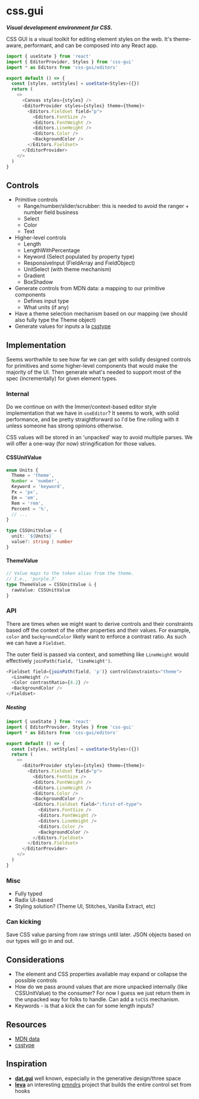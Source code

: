 # css.gui

**_Visual development environment for CSS._**

CSS GUI is a visual toolkit for editing element styles on the web. It's theme-aware, performant, and can be composed into any React app.

```ts
import { useState } from 'react'
import { EditorProvider, Styles } from 'css-gui'
import * as Editors from 'css-gui/editors'

export default () => {
  const [styles, setStyles] = useState<Styles>({})
  return (
    <>
      <Canvas styles={styles} />
      <EditorProvider styles={styles} theme={theme}>
        <Editors.Fieldset field="p">
          <Editors.FontSize />
          <Editors.FontWeight />
          <Editors.LineHeight />
          <Editors.Color />
          <BackgroundColor />
        </Editors.Fieldset>
      </EditorProvider>
    </>
  )
}
```

## Controls

- Primitive controls
  - Range/number/slider/scrubber: this is needed to avoid the ranger + number field business
  - Select
  - Color
  - Text
- Higher-level controls
  - Length
  - LengthWithPercentage
  - Keyword (Select populated by property type)
  - ResponsiveInput (FieldArray and FieldObject)
  - UnitSelect (with theme mechanism)
  - Gradient
  - BoxShadow
- Generate controls from MDN data: a mapping to our primitive components
  - Defines input type
  - What units (if any)
- Have a theme selection mechanism based on our mapping (we should also fully type the Theme object)
- Generate values for inputs a la [csstype](https://github.com/frenic/csstype)

## Implementation

Seems worthwhile to see how far we can get with solidly designed controls for primitives and some higher-level components that would make the majority of the UI. Then generate what's needed to support most of the spec (incrementally) for given element types.

### Internal

Do we continue on with the Immer/context-based editor style implementation that we have in `useEditor`? It seems to work, with solid performance, and be pretty straightforward so I'd be fine rolling with it unless someone has strong opinions otherwise.

CSS values will be stored in an 'unpacked' way to avoid multiple parses. We will offer a one-way (for now) stringification for those values.

#### CSSUnitValue

```typescript
enum Units {
  Theme = 'theme',
  Number = 'number',
  Keyword = 'keyword',
  Px = 'px',
  Em = 'em',
  Rem = 'rem',
  Percent = '%',
  // ...
}

type CSSUnitValue = {
  unit: `${Units}`
  value?: string | number
}
```

#### ThemeValue

```ts
// Value maps to the token alias from the theme.
// I.e., 'purple.3'
type ThemeValue = CSSUnitValue & {
  rawValue: CSSUnitValue
}
```

### API

There are times when we might want to derive controls and their constraints based off the context of the other properties and their values. For example, `color` and `backgroundColor` likely want to enforce a contrast ratio. As such we can have a `Fieldset`.

The outer field is passed via context, and something like `LineHeight` would effectively `joinPath(field, 'lineHeight')`.

```js
<Fieldset field={joinPath(field, 'p')} controlConstraints="theme">
  <LineHeight />
  <Color contrastRatio={4.2} />
  <BackgroundColor />
</Fieldset>
```

##### Nesting

```ts
import { useState } from 'react'
import { EditorProvider, Styles } from 'css-gui'
import * as Editors from 'css-gui/editors'

export default () => {
  const [styles, setStyles] = useState<Styles>({})
  return (
    <>
      <EditorProvider styles={styles} theme={theme}>
        <Editors.Fieldset field="p">
          <Editors.FontSize />
          <Editors.FontWeight />
          <Editors.LineHeight />
          <Editors.Color />
          <BackgroundColor />
          <Editors.Fieldset field=":first-of-type">
            <Editors.FontSize />
            <Editors.FontWeight />
            <Editors.LineHeight />
            <Editors.Color />
            <BackgroundColor />
          </Editors.Fieldset>
        </Editors.Fieldset>
      </EditorProvider>
    </>
  )
}
```

### Misc

- Fully typed
- Radix UI-based
- Styling solution? (Theme UI, Stitches, Vanilla Extract, etc)

### Can kicking

Save CSS value parsing from raw strings until later. JSON objects based on our types will go in and out.

## Considerations

- The element and CSS properties available may expand or collapse the possible controls
- How do we pass around values that are more unpacked internally (like CSSUnitValue) to the consumer? For now I guess we just return them in the unpacked way for folks to handle. Can add a `toCSS` mechanism.
- Keywords - is that a kick the can for some length inputs?

## Resources

- [MDN data](https://github.com/mdn/data/blob/main/css/properties.json)
- [csstype](https://github.com/frenic/csstype)

## Inspiration

- [**dat.gui**](https://github.com/dataarts/dat.gui) well known, especially in the generative design/three space
- [**leva**](https://github.com/pmndrs/leva) an interesting [pmndrs](https://pmnd.rs/) project that builds the entire control set from hooks
